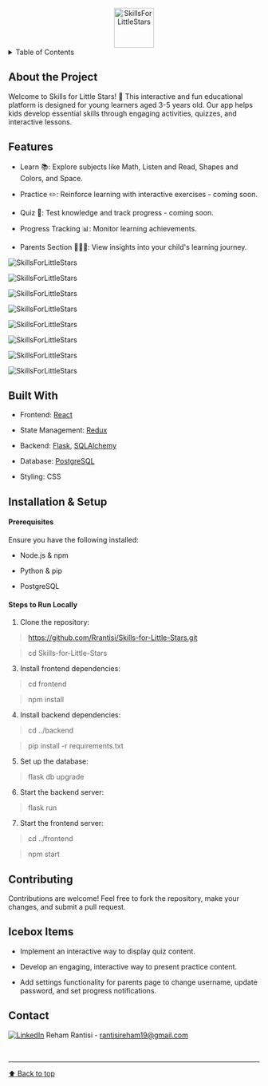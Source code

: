 <!-- PROJECT LOGO -->
<br />
<div align="center">
    <img src="frontend/src/images/logo.png" alt="SkillsForLittleStars" width="80" height="80">
</div>

<!-- TABLE OF CONTENTS -->

<details>
  <summary>Table of Contents</summary>

  <ol>
    <li><a href="#about-the-project">About The Project</a>
    <li><a href="#features">Features</a></li>
    <li><a href="#built-with">Built With</a></li>
    <li><a href="#installation-&-setup">Installation & Setup</a></li>
    <li><a href="#contributing">Contributing</a></li>
    <li><a href="#icebox-items">Ice Box Items</a></li>
    <li><a href="#contact">Contact</a></li>
  </ol>
</details>

<!-- CONTENT -->

## About the Project

Welcome to Skills for Little Stars! 🎉 This interactive and fun educational platform is designed for young learners aged 3-5 years old. Our app helps kids develop essential skills through engaging activities, quizzes, and interactive lessons.

## Features

- Learn 📚: Explore subjects like Math, Listen and Read, Shapes and Colors, and Space.

- Practice ✏️: Reinforce learning with interactive exercises - coming soon.

- Quiz 🧠: Test knowledge and track progress - coming soon.

- Progress Tracking 📊: Monitor learning achievements.

- Parents Section 👨‍👩‍👧: View insights into your child's learning journey.

![SkillsForLittleStars](/frontend/src/images/1.png)

![SkillsForLittleStars](/frontend/src/images/2.png)

![SkillsForLittleStars](/frontend/src/images/3.png)

![SkillsForLittleStars](/frontend/src/images/4.png)

![SkillsForLittleStars](/frontend/src/images/5.png)

![SkillsForLittleStars](/frontend/src/images/6.png)

![SkillsForLittleStars](/frontend/src/images/8.png)

![SkillsForLittleStars](/frontend/src/images/9.png)


## Built With

- Frontend: [React](https://reactjs.org/)

- State Management: [Redux](https://redux.js.org/)

- Backend: [Flask](https://flask.palletsprojects.com/en/stable/), [SQLAlchemy](https://docs.sqlalchemy.org/en/20/)

- Database: [PostgreSQL](https://www.postgresql.org/docs/)

- Styling: CSS

## Installation & Setup

#### Prerequisites

Ensure you have the following installed:

- Node.js & npm

- Python & pip

- PostgreSQL

#### Steps to Run Locally
1. Clone the repository:
> https://github.com/Rrantisi/Skills-for-Little-Stars.git

> cd Skills-for-Little-Stars

3. Install frontend dependencies:
> cd frontend

> npm install

4. Install backend dependencies:
> cd ../backend

> pip install -r requirements.txt

5. Set up the database:
> flask db upgrade

6. Start the backend server:
> flask run

7. Start the frontend server:
> cd ../frontend

> npm start


## Contributing

Contributions are welcome! Feel free to fork the repository, make your changes, and submit a pull request.

## Icebox Items

- Implement an interactive way to display quiz content.

- Develop an engaging, interactive way to present practice content.

- Add settings functionality for parents page to change username, update password, and set progress notifications.

## Contact

[![LinkedIn](https://img.shields.io/badge/-LinkedIn-blue?style=flat-square&logo=Linkedin&logoColor=white&link=https://www.linkedin.com/in/rehamrantisi/)](https://www.linkedin.com/in/rehamrantisi/) Reham Rantisi - rantisireham19@gmail.com

<br><hr>
[:arrow_up: Back to top](#SkillsForLittleStars)
